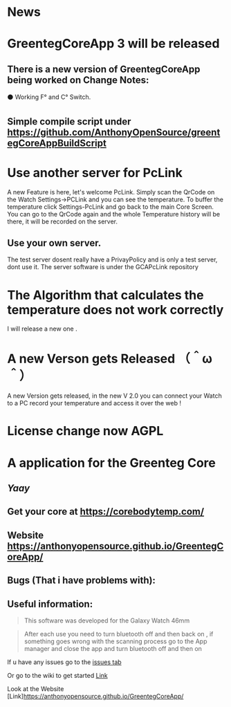  # News
 
 # GreentegCoreApp 3 will be released
 ## There is a new version of GreentegCoreApp being worked on Change Notes:
⚫ Working F° and C° Switch.
 
 ## Simple compile script under https://github.com/AnthonyOpenSource/greentegCoreAppBuildScript
 
 # Use another server for PcLink
 A new Feature is here, let's welcome PcLink.
 Simply scan the QrCode on the Watch Settings->PCLink and you can see the temperature.
 To buffer the temperature click Settings-PcLink and go back to the main Core Screen.
 You can go to the QrCode again and the whole Temperature history will be there, it will be recorded on the server.
 ## Use your own server.
 The test server dosent really have a PrivayPolicy and is only a test server, dont use it.
 The server software is under the GCAPcLink repository
 
 # The Algorithm that calculates the temperature does not work correctly
 I will release a new one . 


# A new Verson gets Released （＾ω＾）
A new Version gets released, in the new V 2.0 you can connect your Watch to a PC record your temperature and access it over the web !


# License change now AGPL

# A application for the Greenteg Core
## _______________Yaay_______________

## Get your core at https://corebodytemp.com/

## Website https://anthonyopensource.github.io/GreentegCoreApp/

## Bugs (That i have problems with):

## Useful information:

> This software was developed for the Galaxy Watch 46mm

> After each use you need to turn bluetooth off and then back on , if something goes wrong with the scanning process go to the App manager and close the app and turn bluetooth off and then on





If u have any issues go to the
<a href="https://github.com/AnthonyOpenSource/GreentegCoreApp/issues"> issues tab</a>

Or go to the wiki to get started [Link](https://github.com/AnthonyOpenSource/GreentegCoreApp/wiki)

Look at the Website [Link]https://anthonyopensource.github.io/GreentegCoreApp/
